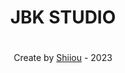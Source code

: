 <div align="center">
<h1>JBK STUDIO<h1>  
  <a href="https://shiiou.github.io/">
    <!--<img src="img/shiioumew.png" alt="byXao" width="100%">-->
  </a>
</div>

  <footer align="center">Create by <a href="https://github.com/shiiou">Shiiou</a> - 2023</footer>
